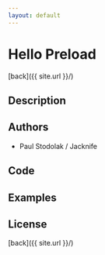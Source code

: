 ```yaml
---
layout: default
---
```


# Hello Preload
[back]({{ site.url }}/)

## Description

## Authors
- Paul Stodolak / Jacknife

## Code

## Examples

## License

[back]({{ site.url }}/)